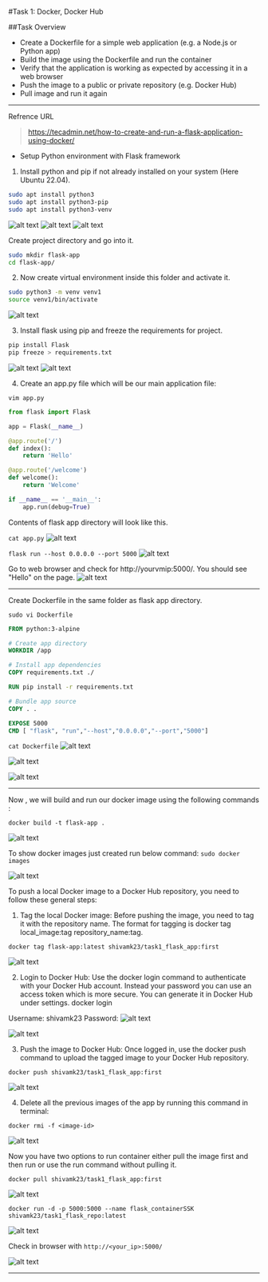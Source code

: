 #Task 1: Docker, Docker Hub

##Task Overview

- Create a Dockerfile for a simple web application (e.g. a Node.js or 
Python app)
- Build the image using the Dockerfile and run the container
- Verify that the application is working as expected by accessing it in a web browser
- Push the image to a public or private repository (e.g. Docker Hub)
- Pull image and run it again
---

Refrence URL


>https://tecadmin.net/how-to-create-and-run-a-flask-application-using-docker/


- Setup Python environment  with Flask framework

1. Install python and pip if not already installed on your system (Here Ubuntu 22.04). 
```bash
sudo apt install python3
sudo apt install python3-pip
sudo apt install python3-venv
```
![alt text](images/pythoninstall.PNG)
![alt text](images/python3-pip.PNG)
![alt text](images/python3-venv.PNG)


Create project directory and go into it.

```bash
sudo mkdir flask-app 
cd flask-app/
```
2. Now create virtual environment inside this folder and  activate it.

```bash
sudo python3 -m venv venv1
source venv1/bin/activate 
```

![alt text](images/venv.PNG)

3. Install flask  using pip and freeze the requirements for project.

```bash
pip install Flask 
pip freeze > requirements.txt
```

![alt text](images/piplist.PNG)
![alt text](images/freezreq.PNG)


4. Create an app.py file which will be our main application file:
 
`vim app.py`

```python
from flask import Flask

app = Flask(__name__)

@app.route('/')
def index():
    return 'Hello'

@app.route('/welcome')
def welcome():
    return 'Welcome'

if __name__ == '__main__':
    app.run(debug=True)
```

Contents of flask app directory will look like this.

`cat app.py`
![alt text](images/app.PNG)

`flask run --host 0.0.0.0 --port 5000`
![alt text](images/flaskrun.PNG)

Go to web browser and check for http://yourvmip:5000/. You should see "Hello" on the page.
![alt text](images/webapp.PNG)

---
Create Dockerfile in the same folder as flask app directory.

`sudo vi Dockerfile`

```Dockerfile
FROM python:3-alpine

# Create app directory
WORKDIR /app

# Install app dependencies
COPY requirements.txt ./

RUN pip install -r requirements.txt

# Bundle app source
COPY . .

EXPOSE 5000
CMD [ "flask", "run","--host","0.0.0.0","--port","5000"]
```
`cat Dockerfile`
![alt text](images/dockerfile.PNG)



![alt text](images/dockerps.PNG)



![alt text](images/webapp.PNG)

---



 Now , we will build and run our docker image using the following commands :

 `docker build -t flask-app .`

 ![alt text](images/doackerbild.PNG)

To show docker images just created run below command:
 `sudo docker images`

![alt text](images/dockerimage.PNG)


To push a local Docker image to a Docker Hub repository, you need to follow these general steps:

1. Tag the local Docker image: Before pushing the image, you need to tag it with the repository name. The format for tagging is docker tag local_image:tag repository_name:tag.
   
`docker tag flask-app:latest shivamk23/task1_flask_app:first`

![alt text](images/tag.PNG)

2. Login to Docker Hub: Use the docker login command to authenticate with your Docker Hub account.
Instead your password you can use  an access token which is more secure. You can generate it in Docker Hub under settings.
docker login

Username: shivamk23
Password:
![alt text](images/dockerimage.PNG)

![alt text](images/dockerimage.PNG)

3. Push the image to Docker Hub: Once logged in, use the docker push command to upload the tagged image to your Docker Hub repository.

`docker push shivamk23/task1_flask_app:first`

![alt text](images/dockerimage.PNG)

4. Delete all the  previous images of the app by running this command in terminal:

`docker rmi -f <image-id>`

![alt text](images/dockerimage.PNG)

Now you have two options to run container either pull the image first and then run or use the run command without pulling it.

`docker pull shivamk23/task1_flask_app:first`

![alt text](images/dockerpull.PNG)

```
docker run -d -p 5000:5000 --name flask_containerSSK shivamk23/task1_flask_repo:latest
```

![alt text](images/dockerrun.png)

Check in browser with  `http://<your_ip>:5000/`

![alt text](images/webapp.png)

---


